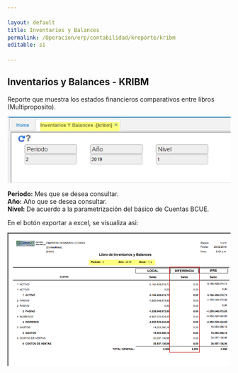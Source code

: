```yaml
---

layout: default
title: Inventarios y Balances
permalink: /Operacion/erp/contabilidad/kreporte/kribm
editable: si

---
```


## Inventarios y Balances - KRIBM
Reporte que muestra los estados financieros comparativos entre libros (Multiproposito).


![](KRIBM1.png)

**Periodo:** Mes que se desea consultar.  
**Año:** Año que se desea consultar.  
**Nivel:** De acuerdo a la parametrización del básico de Cuentas BCUE.  


En el botón exportar a excel, se visualiza asi:  

![](KRIBM2.png)









